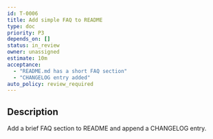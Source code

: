 ```yaml
---
id: T-0006
title: Add simple FAQ to README
type: doc
priority: P3
depends_on: []
status: in_review
owner: unassigned
estimate: 10m
acceptance:
  - "README.md has a short FAQ section"
  - "CHANGELOG entry added"
auto_policy: review_required
---
```


## Description
Add a brief FAQ section to README and append a CHANGELOG entry.
